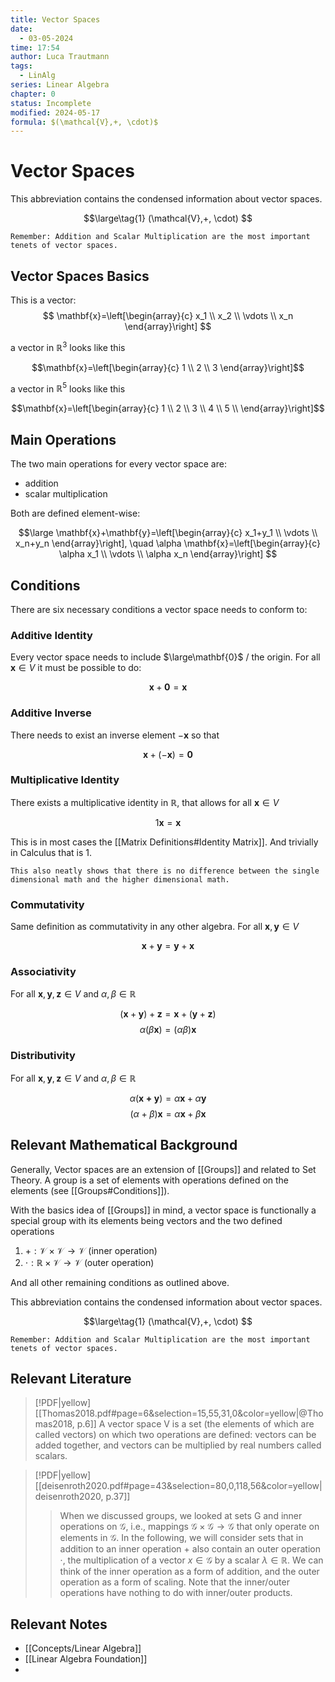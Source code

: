 ```yaml
---
title: Vector Spaces
date:
  - 03-05-2024
time: 17:54
author: Luca Trautmann
tags:
  - LinAlg
series: Linear Algebra
chapter: 0
status: Incomplete
modified: 2024-05-17
formula: $(\mathcal{V},+, \cdot)$
---
```

# Vector Spaces
This abbreviation contains the condensed information about vector spaces. 

$$\large\tag{1}
(\mathcal{V},+, \cdot)
$$


`Remember: Addition and Scalar Multiplication are the most important tenets of vector spaces.`


## Vector Spaces Basics
This is a vector:
$$
\mathbf{x}=\left[\begin{array}{c}
x_1 \\
x_2 \\
\vdots \\
x_n 
\end{array}\right]
$$

a vector in $\mathbb{R}^3$ looks like this

$$\mathbf{x}=\left[\begin{array}{c}
1 \\
2 \\
3
\end{array}\right]$$

a vector in $\mathbb{R}^5$ looks like this

$$\mathbf{x}=\left[\begin{array}{c}
1 \\
2 \\
3 \\  
4 \\
5 \\
\end{array}\right]$$

## Main Operations
The two main operations for every vector space are:

- addition
- scalar multiplication

Both are defined element-wise:

$$\large
\mathbf{x}+\mathbf{y}=\left[\begin{array}{c}
x_1+y_1 \\
\vdots \\
x_n+y_n
\end{array}\right], \quad \alpha \mathbf{x}=\left[\begin{array}{c}
\alpha x_1 \\
\vdots \\
\alpha x_n
\end{array}\right]
$$

## Conditions
There are six necessary conditions a vector space needs to conform to:

### Additive Identity
Every vector space needs to include $\large\mathbf{0}$ / the origin. For all $\mathbf{x}\in V$ it must be possible to do: 

$$\mathbf{x}+\mathbf{0}=\mathbf{x}$$


### Additive Inverse
There needs to exist an inverse element $-\mathbf{x}$ so that 

$$
\mathbf{x} + (-\mathbf{x})=\mathbf{0}
$$

### Multiplicative Identity
There exists a multiplicative identity in $\mathbb{R}$, that allows for all $\mathbf{x} \in V$

$$
1\mathbf{x} = \mathbf{x}
$$

This is in most cases the [[Matrix Definitions#Identity Matrix]]. And trivially in Calculus that is 1. 

`This also neatly shows that there is no difference between the single dimensional math and the higher dimensional math.`

### Commutativity
Same definition as commutativity in any other algebra.
For all $\mathbf{x}, \mathbf{y} \in V$

$$
\mathbf{x}+\mathbf{y}=\mathbf{y}+\mathbf{x}
$$


### Associativity
For all $\mathbf{x}, \mathbf{y}, \mathbf{z} \in V$ and $\alpha, \beta \in \mathbb{R}$ 

$$
(\mathbf{x}+\mathbf{y})+\mathbf{z}=\mathbf{x}+(\mathbf{y}+\mathbf{z})
$$
$$
\alpha(\beta \mathbf{x})=(\alpha \beta) \mathbf{x}
$$


### Distributivity
For all $\mathbf{x}, \mathbf{y}, \mathbf{z} \in V$ and $\alpha, \beta \in \mathbb{R}$ 

$$\alpha (\mathbf{x + \mathbf{y}})= \alpha \mathbf{x} + \alpha \mathbf{y}$$
$$
(\alpha+\beta) \mathbf{x}=\alpha \mathbf{x}+\beta \mathbf{x}
$$



## Relevant Mathematical Background 
Generally, Vector spaces are an extension of [[Groups]] and related to Set Theory. A group is a set of elements with operations defined on the elements (see [[Groups#Conditions]]).  

With the basics idea of [[Groups]] in mind, a vector space is functionally a special group with its elements being vectors and the two defined operations

1)  $+: \mathcal{V} \times \mathcal{V} \rightarrow \mathcal{V}$ (inner operation)
2)  $\cdot: \mathbb{R} \times \mathcal{V} \rightarrow \mathcal{V}$ (outer operation)

And all other remaining conditions as outlined above. 

This abbreviation contains the condensed information about vector spaces. 

$$\large\tag{1}
(\mathcal{V},+, \cdot)
$$

`Remember: Addition and Scalar Multiplication are the most important tenets of vector spaces.`



## Relevant Literature

> [!PDF|yellow] [[Thomas2018.pdf#page=6&selection=15,55,31,0&color=yellow|@Thomas2018, p.6]]
> A vector space V is a set (the elements of which are called vectors) on which two operations are defined: vectors can be added together, and vectors can be multiplied by real numbers called scalars.

> [!PDF|yellow] [[deisenroth2020.pdf#page=43&selection=80,0,118,56&color=yellow|deisenroth2020, p.37]]
> > When we discussed groups, we looked at sets G and inner operations on $\mathcal{G}$, i.e., mappings $\mathcal{G} × \mathcal{G} → \mathcal{G}$ that only operate on elements in $\mathcal{G}$. In the following, we will consider sets that in addition to an inner operation $+$ also contain an outer operation $·$, the multiplication of a vector $x \in \mathcal{G}$ by a scalar $\lambda \in \mathbb{R}$. We can think of the inner operation as a form of addition, and the outer operation as a form of scaling. Note that the inner/outer operations have nothing to do with inner/outer products.


## Relevant Notes
- [[Concepts/Linear Algebra]]
- [[Linear Algebra Foundation]]
- 